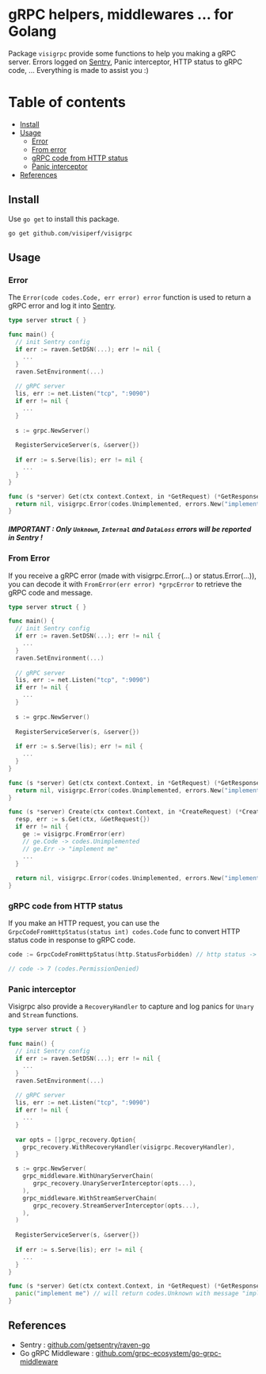 # gRPC helpers, middlewares ... for Golang

Package `visigrpc` provide some functions to help you making a gRPC server. Errors logged on [Sentry](https://sentry.io), Panic interceptor, HTTP status to gRPC code, ... Everything is made to assist you :)

Table of contents
=================

  * [Install](#install)
  * [Usage](#usage)
    * [Error](#error)
    * [From error](#from-error)
    * [gRPC code from HTTP status](#grpc-code-from-http-status)
    * [Panic interceptor](#panic-interceptor)
  * [References](#references)

## Install

Use `go get` to install this package.

    go get github.com/visiperf/visigrpc


## Usage

### Error

The `Error(code codes.Code, err error) error` function is used to return a gRPC error and log it into [Sentry](https://sentry.io).

```go
type server struct { }

func main() {
  // init Sentry config
  if err := raven.SetDSN(...); err != nil {
    ...
  }
  raven.SetEnvironment(...) 
  
  // gRPC server
  lis, err := net.Listen("tcp", ":9090")
  if err != nil {
    ...
  }
  
  s := grpc.NewServer()
  
  RegisterServiceServer(s, &server{})
  
  if err := s.Serve(lis); err != nil {
    ...
  }
}

func (s *server) Get(ctx context.Context, in *GetRequest) (*GetResponse, error) {
  return nil, visigrpc.Error(codes.Unimplemented, errors.New("implement me"))
}
```

##### IMPORTANT : Only `Unknown`, `Internal` and `DataLoss` errors will be reported in Sentry !

### From Error

If you receive a gRPC error (made with visigrpc.Error(...) or status.Error(...)), you can decode it with `FromError(err error) *grpcError` to retrieve the gRPC code and message.

```go
type server struct { }

func main() {
  // init Sentry config
  if err := raven.SetDSN(...); err != nil {
    ...
  }
  raven.SetEnvironment(...) 
  
  // gRPC server
  lis, err := net.Listen("tcp", ":9090")
  if err != nil {
    ...
  }
  
  s := grpc.NewServer()
  
  RegisterServiceServer(s, &server{})
  
  if err := s.Serve(lis); err != nil {
    ...
  }
}

func (s *server) Get(ctx context.Context, in *GetRequest) (*GetResponse, error) {
  return nil, visigrpc.Error(codes.Unimplemented, errors.New("implement me"))
}

func (s *server) Create(ctx context.Context, in *CreateRequest) (*CreateResponse, error) {
  resp, err := s.Get(ctx, &GetRequest{})
  if err != nil {
    ge := visigrpc.FromError(err)
    // ge.Code -> codes.Unimplemented
    // ge.Err -> "implement me"
    ...
  }
  
  return nil, visigrpc.Error(codes.Unimplemented, errors.New("implement me"))
}
```

### gRPC code from HTTP status

If you make an HTTP request, you can use the `GrpcCodeFromHttpStatus(status int) codes.Code` func to convert HTTP status code in response to gRPC code.

```go
code := GrpcCodeFromHttpStatus(http.StatusForbidden) // http status -> 403 (Forbidden)

// code -> 7 (codes.PermissionDenied)
```

### Panic interceptor

Visigrpc also provide a `RecoveryHandler` to capture and log panics for `Unary` and `Stream` functions.

```go
type server struct { }

func main() {
  // init Sentry config
  if err := raven.SetDSN(...); err != nil {
    ...
  }
  raven.SetEnvironment(...) 
  
  // gRPC server
  lis, err := net.Listen("tcp", ":9090")
  if err != nil {
    ...
  }
  
  var opts = []grpc_recovery.Option{
    grpc_recovery.WithRecoveryHandler(visigrpc.RecoveryHandler),
  }

  s := grpc.NewServer(
    grpc_middleware.WithUnaryServerChain(
       grpc_recovery.UnaryServerInterceptor(opts...),
    ),
    grpc_middleware.WithStreamServerChain(
       grpc_recovery.StreamServerInterceptor(opts...),
    ),
  )
  
  RegisterServiceServer(s, &server{})
  
  if err := s.Serve(lis); err != nil {
    ...
  }
}

func (s *server) Get(ctx context.Context, in *GetRequest) (*GetResponse, error) {
  panic("implement me") // will return codes.Unknown with message "implement me" and log error on Sentry
}
```



## References

* Sentry : [github.com/getsentry/raven-go](https://github.com/getsentry/raven-go)
* Go gRPC Middleware : [github.com/grpc-ecosystem/go-grpc-middleware](https://github.com/grpc-ecosystem/go-grpc-middleware)

